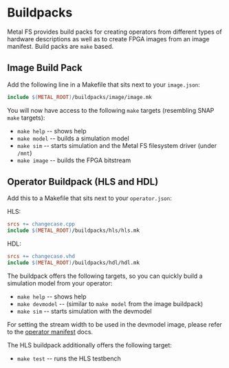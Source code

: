 # Buildpacks

Metal FS provides build packs for creating operators from different types of hardware descriptions as well as to create FPGA images from an image manifest.
Build packs are `make` based.

## Image Build Pack

Add the following line in a Makefile that sits next to your `image.json`:

```Makefile
include $(METAL_ROOT)/buildpacks/image/image.mk
```

You will now have access to the following `make` targets (resembling SNAP `make` targets):

 - `make help` -- shows help
 - `make model` -- builds a simulation model
 - `make sim` -- starts simulation and the Metal FS filesystem driver (under `/mnt`)
 - `make image` -- builds the FPGA bitstream

## Operator Buildpack (HLS and HDL)

Add this to a Makefile that sits next to your `operator.json`:

HLS:
```Makefile
srcs += changecase.cpp
include $(METAL_ROOT)/buildpacks/hls/hls.mk
```

HDL:
```Makefile
srcs += changecase.vhd
include $(METAL_ROOT)/buildpacks/hdl/hdl.mk
```

The buildpack offers the following targets, so you can quickly build a simulation model from your operator:

 - `make help` -- shows help
 - `make devmodel` -- (similar to `make model` from the image buildpack)
 - `make sim` -- starts simulation with the devmodel

For setting the stream width to be used in the devmodel image, please refer to the [operator manifest](operator_manifest) docs.

The HLS buildpack additionally offers the following target:

 - `make test` -- runs the HLS testbench
